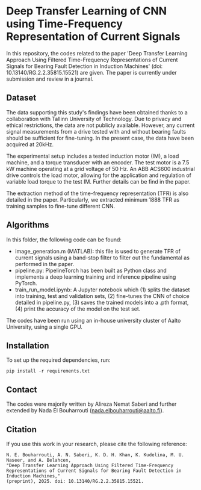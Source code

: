 # Deep Transfer Learning of CNN using Time-Frequency Representation of Current Signals 
In this repository, the codes related to the paper 'Deep Transfer Learning Approach Using Filtered Time-Frequency Representations of Current Signals for Bearing Fault Detection in Induction Machines' (doi: 10.13140/RG.2.2.35815.15521) are given. The paper is currently under submission and review in a journal.  

## Dataset
The data supporting this study's findings have been obtained thanks to a collaboration with Tallinn University of Technology. Due to privacy and ethical restrictions, the data are not publicly available. However, any current signal measurements from a drive tested with and without bearing faults should be sufficient for fine-tuning. In the present case, the data have been acquired at 20kHz.

The experimental setup includes a tested induction motor (IM), a load machine, and a torque transducer with an encoder. The test motor is a 7.5 kW machine operating at a grid voltage of 50 Hz. An ABB ACS600 industrial drive controls the load motor, allowing for the application and regulation of variable load torque to the test IM. Further details can be find in the paper. 

The extraction method of the time-frequency representation (TFR) is also detailed in the paper. Particularly, we extracted minimum 1888 TFR as training samples to fine-tune different CNN. 

## Algorithms 
In this folder, the following code can be found: 
- image_generation.m (MATLAB): this file is used to generate TFR of current signals using a band-stop filter to filter out the fundamental as performed in the paper. 
- pipeline.py: PipelineTorch has been built as Python class and implements a deep learning training and inference pipeline using PyTorch.
- train_run_model.ipynb: A Jupyter notebook which (1) splits the dataset into training, test and validation sets, (2) fine-tunes the CNN of choice detailed in pipeline.py, (3) saves the trained models into a .pth format, (4) print the accuracy of the model on the test set. 

The codes have been run using an in-house university cluster of Aalto University, using a single GPU. 

## Installation
To set up the required dependencies, run:
```
pip install -r requirements.txt
```

## Contact
The codes were majorily written by Alireza Nemat Saberi and further extended by Nada El Bouharrouti (nada.elbouharrouti@aalto.fi). 

## Citation 
If you use this work in your research, please cite the following reference:
```
N. E. Bouharrouti, A. N. Saberi, K. D. H. Khan, K. Kudelina, M. U. Naseer, and A. Belahcen, 
"Deep Transfer Learning Approach Using Filtered Time-Frequency Representations of Current Signals for Bearing Fault Detection in Induction Machines," 
(preprint), 2025. doi: 10.13140/RG.2.2.35815.15521.
```
